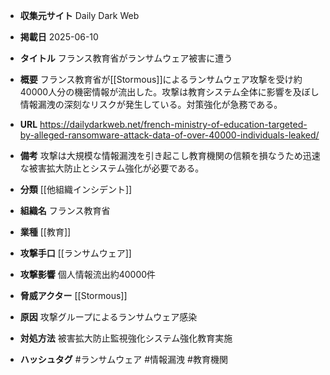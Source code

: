 - **収集元サイト**
Daily Dark Web

- **掲載日**
2025-06-10

- **タイトル**
フランス教育省がランサムウェア被害に遭う

- **概要**
フランス教育省が[[Stormous]]によるランサムウェア攻撃を受け約40000人分の機密情報が流出した。攻撃は教育システム全体に影響を及ぼし情報漏洩の深刻なリスクが発生している。対策強化が急務である。

- **URL**
https://dailydarkweb.net/french-ministry-of-education-targeted-by-alleged-ransomware-attack-data-of-over-40000-individuals-leaked/

- **備考**
攻撃は大規模な情報漏洩を引き起こし教育機関の信頼を損なうため迅速な被害拡大防止とシステム強化が必要である。

- **分類**
[[他組織インシデント]]

- **組織名**
フランス教育省

- **業種**
[[教育]]

- **攻撃手口**
[[ランサムウェア]]

- **攻撃影響**
個人情報流出約40000件

- **脅威アクター**
[[Stormous]]

- **原因**
攻撃グループによるランサムウェア感染

- **対処方法**
被害拡大防止監視強化システム強化教育実施

- **ハッシュタグ**
#ランサムウェア #情報漏洩 #教育機関
